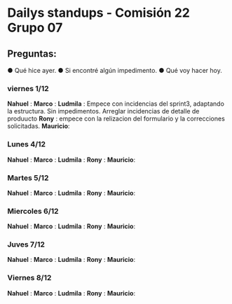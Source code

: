 # Dailys standups - Comisión 22 Grupo 07
## Preguntas:  
● Qué hice ayer.
● Si encontré algún impedimento.
● Qué voy hacer hoy.

### viernes 1/12

**Nahuel** : 
**Marco** :
**Ludmila** : Empece con incidencias del sprint3, adaptando la estructura. Sin impedimentos. Arreglar incidencias de detalle de produucto
**Rony** : empece con la relizacion del formulario y la correcciones solicitadas.
**Mauricio**:

### Lunes 4/12

**Nahuel** : 
**Marco** :
**Ludmila** :
**Rony** :
**Mauricio**:

### Martes 5/12

**Nahuel** : 
**Marco** :
**Ludmila** :
**Rony** :
**Mauricio**:

### Miercoles 6/12

**Nahuel** : 
**Marco** :
**Ludmila** :
**Rony** :
**Mauricio**:

### Juves 7/12

**Nahuel** : 
**Marco** :
**Ludmila** :
**Rony** :
**Mauricio**:

### Viernes 8/12

**Nahuel** : 
**Marco** :
**Ludmila** :
**Rony** :
**Mauricio**: